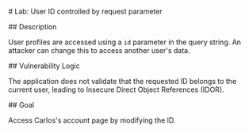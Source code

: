 \# Lab: User ID controlled by request parameter



\## Description

User profiles are accessed using a `id` parameter in the query string. An attacker can change this to access another user's data.



\## Vulnerability Logic

The application does not validate that the requested ID belongs to the current user, leading to Insecure Direct Object References (IDOR).



\## Goal

Access Carlos's account page by modifying the ID.



